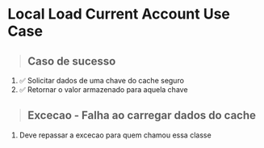 # Local Load Current Account Use Case

> ## Caso de sucesso
1. ✅ Solicitar dados de uma chave do cache seguro
2. ✅ Retornar o valor armazenado para aquela chave

> ## Excecao - Falha ao carregar dados do cache
1. Deve repassar a excecao para quem chamou essa classe
